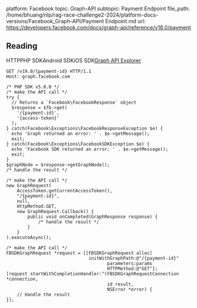 platform: Facebook
topic: Graph-API
subtopic: Payment Endpoint
file_path: /home/bhuang/nlp/rag-race-challenge2-2024/platform-docs-versions/Facebook_Graph-API/Payment Endpoint.md
url: https://developers.facebook.com/docs/graph-api/reference/v18.0/payment


## Reading

HTTPPHP SDKAndroid SDKiOS SDK[Graph API Explorer](https://developers.facebook.com/tools/explorer/?method=GET&path=%7Bpayment-id%7D&version=v19.0)

    GET /v19.0/{payment-id} HTTP/1.1
    Host: graph.facebook.com

    /* PHP SDK v5.0.0 */
    /* make the API call */
    try {
      // Returns a `Facebook\FacebookResponse` object
      $response = $fb->get(
        '/{payment-id}',
        '{access-token}'
      );
    } catch(Facebook\Exceptions\FacebookResponseException $e) {
      echo 'Graph returned an error: ' . $e->getMessage();
      exit;
    } catch(Facebook\Exceptions\FacebookSDKException $e) {
      echo 'Facebook SDK returned an error: ' . $e->getMessage();
      exit;
    }
    $graphNode = $response->getGraphNode();
    /* handle the result */

    /* make the API call */
    new GraphRequest(
        AccessToken.getCurrentAccessToken(),
        "/{payment-id}",
        null,
        HttpMethod.GET,
        new GraphRequest.Callback() {
            public void onCompleted(GraphResponse response) {
                /* handle the result */
            }
        }
    ).executeAsync();

    /* make the API call */
    FBSDKGraphRequest *request = [[FBSDKGraphRequest alloc]
                                   initWithGraphPath:@"/{payment-id}"
                                          parameters:params
                                          HTTPMethod:@"GET"];
    [request startWithCompletionHandler:^(FBSDKGraphRequestConnection *connection,
                                          id result,
                                          NSError *error) {
        // Handle the result
    }];
